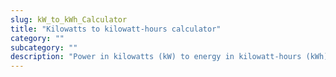 ```yaml
---
slug: kW_to_kWh_Calculator
title: "Kilowatts to kilowatt-hours calculator"
category: ""
subcategory: ""
description: "Power in kilowatts (kW) to energy in kilowatt-hours (kWh) calculator and calculation."
---
```


